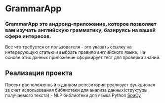 # GrammarApp 
### GrammarApp это андроид-приложение, которое позволяет вам изучать английскую грамматику, базируясь на вашей сфере интересов.

  Все что требуется от пользователя - это указать ссылку на интересующую статью и выбрать правило английского языка.
 На основе этих данных приложение сформирует тест для проверки знаний.

## Реализация проекта
  Проект расположенный в данном репозитории реализует функционал за счет использования библиотеки 
для анализа данных(структуры получаемого текста) - NLP библиотеки для языка Python [SpaCy](https://spacy.io/)
